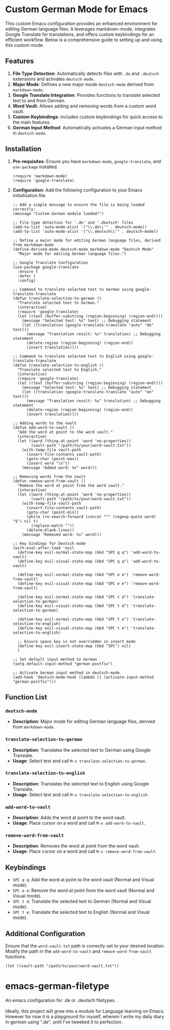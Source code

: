 # Custom German Mode for Emacs

This custom Emacs configuration provides an enhanced environment for editing German language files. It leverages markdown-mode, integrates Google Translate for translations, and offers custom keybindings for an efficient workflow. Below is a comprehensive guide to setting up and using this custom mode.

## Features

1. **File Type Detection**: Automatically detects files with `.de` and `.deutsch` extensions and activates `deutsch-mode`.
2. **Major Mode**: Defines a new major mode `deutsch-mode` derived from `markdown-mode`.
3. **Google Translate Integration**: Provides functions to translate selected text to and from German.
4. **Word Vault**: Allows adding and removing words from a custom word vault.
5. **Custom Keybindings**: Includes custom keybindings for quick access to the main features.
6. **German Input Method**: Automatically activates a German input method in `deutsch-mode`.

## Installation

1. **Pre-requisites**: Ensure you have `markdown-mode`, `google-translate`, and `use-package` installed.

    ```elisp
    (require 'markdown-mode)
    (require 'google-translate)
    ```

2. **Configuration**: Add the following configuration to your Emacs initialization file.

    ```elisp
    ;; Add a simple message to ensure the file is being loaded correctly:
    (message "Custom German module loaded!")

    ;; File type detection for '.de' and '.deutsch' files
    (add-to-list 'auto-mode-alist '("\\.de\\'" . deutsch-mode))
    (add-to-list 'auto-mode-alist '("\\.deutsch\\'" . deutsch-mode))

    ;; Define a major mode for editing German language files, derived from markdown-mode
    (define-derived-mode deutsch-mode markdown-mode "Deutsch Mode"
      "Major mode for editing German language files.")

    ;; Google Translate Configuration
    (use-package google-translate
      :ensure t
      :defer t
      :config)

    ;; Command to translate selected text to German using google-translate-translate
    (defun translate-selection-to-german ()
      "Translate selected text to German."
      (interactive)
      (require 'google-translate)
      (let ((text (buffer-substring (region-beginning) (region-end))))
        (message "Selected text: %s" text) ;; Debugging statement
        (let ((translation (google-translate-translate "auto" "de" text)))
          (message "Translation result: %s" translation) ;; Debugging statement
          (delete-region (region-beginning) (region-end))
          (insert translation))))

    ;; Command to translate selected text to English using google-translate-translate
    (defun translate-selection-to-english ()
      "Translate selected text to English."
      (interactive)
      (require 'google-translate)
      (let ((text (buffer-substring (region-beginning) (region-end))))
        (message "Selected text: %s" text) ;; Debugging statement
        (let ((translation (google-translate-translate "auto" "en" text)))
          (message "Translation result: %s" translation) ;; Debugging statement
          (delete-region (region-beginning) (region-end))
          (insert translation))))

    ;; Adding words to the vault
    (defun add-word-to-vault ()
      "Add the word at point to the word vault."
      (interactive)
      (let ((word (thing-at-point 'word 'no-properties))
            (vault-path "/path/to/your/word-vault.txt"))
        (with-temp-file vault-path
          (insert-file-contents vault-path)
          (goto-char (point-max))
          (insert word "\n"))
        (message "Added word: %s" word)))

    ;; Removing words from the vault
    (defun remove-word-from-vault ()
      "Remove the word at point from the word vault."
      (interactive)
      (let ((word (thing-at-point 'word 'no-properties))
            (vault-path "/path/to/your/word-vault.txt"))
        (with-temp-file vault-path
          (insert-file-contents vault-path)
          (goto-char (point-min))
          (while (re-search-forward (concat "^" (regexp-quote word) "$") nil t)
            (replace-match ""))
          (delete-blank-lines))
        (message "Removed word: %s" word)))

    ;; Key bindings for Deutsch mode
    (with-eval-after-load 'evil
      (define-key evil-normal-state-map (kbd "SPC q q") 'add-word-to-vault)
      (define-key evil-visual-state-map (kbd "SPC q q") 'add-word-to-vault)

      (define-key evil-normal-state-map (kbd "SPC e e") 'remove-word-from-vault)
      (define-key evil-visual-state-map (kbd "SPC e e") 'remove-word-from-vault)

      (define-key evil-normal-state-map (kbd "SPC t d") 'translate-selection-to-german)
      (define-key evil-visual-state-map (kbd "SPC t d") 'translate-selection-to-german)

      (define-key evil-normal-state-map (kbd "SPC t e") 'translate-selection-to-english)
      (define-key evil-visual-state-map (kbd "SPC t e") 'translate-selection-to-english)

      ;; Ensure space key is not overridden in insert mode
      (define-key evil-insert-state-map (kbd "SPC") nil)
      )

    ;; Set default input method to German
    (setq default-input-method "german-postfix")

    ;; Activate German input method in deutsch-mode
    (add-hook 'deutsch-mode-hook (lambda () (activate-input-method "german-postfix")))
    ```

## Function List

### `deutsch-mode`
- **Description**: Major mode for editing German language files, derived from `markdown-mode`.

### `translate-selection-to-german`
- **Description**: Translates the selected text to German using Google Translate.
- **Usage**: Select text and call `M-x translate-selection-to-german`.

### `translate-selection-to-english`
- **Description**: Translates the selected text to English using Google Translate.
- **Usage**: Select text and call `M-x translate-selection-to-english`.

### `add-word-to-vault`
- **Description**: Adds the word at point to the word vault.
- **Usage**: Place cursor on a word and call `M-x add-word-to-vault`.

### `remove-word-from-vault`
- **Description**: Removes the word at point from the word vault.
- **Usage**: Place cursor on a word and call `M-x remove-word-from-vault`.

## Keybindings

- `SPC q q`: Add the word at point to the word vault (Normal and Visual mode).
- `SPC e e`: Remove the word at point from the word vault (Normal and Visual mode).
- `SPC t d`: Translate the selected text to German (Normal and Visual mode).
- `SPC t e`: Translate the selected text to English (Normal and Visual mode).

## Additional Configuration

Ensure that the `word-vault.txt` path is correctly set to your desired location. Modify the path in the `add-word-to-vault` and `remove-word-from-vault` functions.

```elisp
(let ((vault-path "/path/to/your/word-vault.txt"))
```







# emacs-german-filetype
An emacs configuration for .de or .deutsch filetypes.
<br/> <br/>
Ideally, this project will grow into a module for Language learning on Emacs. <br/>
However for now it is a playground for myself, wherein I write my daily diary in german using ".de", until I've tweeked it to perfection. <br/>
<br/>
